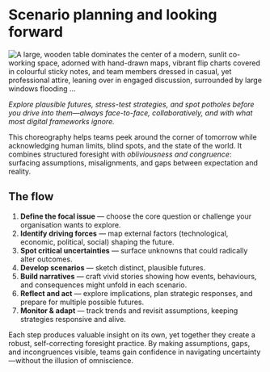 # Scenario planning and looking forward

![A large, wooden table dominates the center of a modern, sunlit co-working space, adorned with hand-drawn maps, vibrant flip charts covered in colourful sticky notes, and team members dressed in casual, yet professional attire, leaning over in engaged discussion, surrounded by large windows flooding ...](/_static/images/scenario-planning-and-foresight.png)

*Explore plausible futures, stress-test strategies, and spot potholes before you drive into them—always face-to-face, collaboratively, and with what most digital frameworks ignore.*

This choreography helps teams peek around the corner of tomorrow while acknowledging human limits, 
blind spots, and the state of the world. It combines structured foresight with *obliviousness and 
congruence*: surfacing assumptions, misalignments, and gaps between expectation and reality.

## The flow

1. **Define the focal issue** — choose the core question or challenge your organisation wants to explore.
2. **Identify driving forces** — map external factors (technological, economic, political, social) shaping the future.
3. **Spot critical uncertainties** — surface unknowns that could radically alter outcomes.
4. **Develop scenarios** — sketch distinct, plausible futures.
5. **Build narratives** — craft vivid stories showing how events, behaviours, and consequences might unfold in each scenario.
6. **Reflect and act** — explore implications, plan strategic responses, and prepare for multiple possible futures.
7. **Monitor & adapt** — track trends and revisit assumptions, keeping strategies responsive and alive.

Each step produces valuable insight on its own, yet together they create a robust, self-correcting foresight 
practice. By making assumptions, gaps, and incongruences visible, teams gain confidence in navigating 
uncertainty—without the illusion of omniscience.

